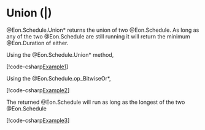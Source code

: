 ﻿# Union (|)

@Eon.Schedule.Union* returns the union of two @Eon.Schedule.
As long as any of the two @Eon.Schedule are still running it will return the
minimum @Eon.Duration of either.

Using the @Eon.Schedule.Union* method,

[!code-csharp[Example1](../../../Eon.Tests/Examples/UnionTests.cs#Example1)]

Using the @Eon.Schedule.op_BitwiseOr*,

[!code-csharp[Example2](../../../Eon.Tests/Examples/UnionTests.cs#Example2)]

The returned @Eon.Schedule will run as long as the longest of the two
@Eon.Schedule

[!code-csharp[Example3](../../../Eon.Tests/Examples/UnionTests.cs#Example3)]
